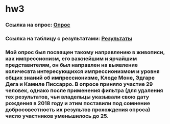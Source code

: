 # hw3
### Ссылка на опрос: [Опрос](https://docs.google.com/forms/d/1RnCPx70YQDLMalst8VIdUH_o8dF7tXyIlrFNsM-cs8Q/edit)
### Ссылка на таблицу с результатами: [Результаты](https://docs.google.com/spreadsheets/d/1-QT0UPHOdUiAXg01jyHMspJV1-tJW6HTjaptwLfPIDY/edit#gid=486307147&fvid=1277683034)
### Мой опрос был посвящен такому направлению в живописи, как импрессионизм, его важнейшим и ярчайшим представителям, он был направлен на выявление количесвта интересующихся импрессионизмом и уровня общих знаний об импрессионизме, Клоде Моне, Эдгаре Дега и Камиле Писсарро. В опросе приняло участие 29 человек, однако после применения фильтра (для удаления тех результатов, чьи владельцы указывали свою дату рождения в 2018 году и этим поставили под сомнение добросовестность их результов прохождения опроса) число участников уменьшилось до 25.
